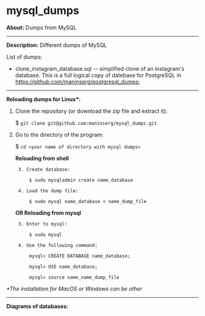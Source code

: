 # mysql_dumps

**About:** Dumps from MySQL

<hr>

**Description:** Different dumps of MySQL

List of dumps:
  - clone_instagram_database.sql -- simplified clone of an instagram's database. This is a full logical copy of datebase for PostgreSQL in https://github.com/maninserg/postgresql_dumps;

<hr>

<b>Reloading dumps for Linux*:</b>

1. Clone the repository (or download the zip file and extract it):

    $ `git clone git@github.com:maninserg/mysql_dumps.git`

2. Go to the directory of the program:
   
    $ `cd <your name of directory with mysql dumps>`

    **Reloading from shell**

        3. Create database:
   
            $ sudo mysqladmin create name_database
    
        4. Load the dump file:

            $ sudo mysql name_database < name_dump_file
    
      **OR Reloading from mysql**

        3. Enter to mysql:

            $ sudo mysql

        4. Use the following command:
            
            mysql> CREATE DATABASE name_database;
    
            mysql> USE name_database;
    
            mysql> source name_name_dump_file
    
<i>*The installation for MacOS or Windows can be other</i>

<hr>

**Diagrams of databases:**
